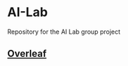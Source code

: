 # AI-Lab
Repository for the AI Lab group project

## [Overleaf](https://www.overleaf.com/project/642c259e2f694482ba9942e8)
